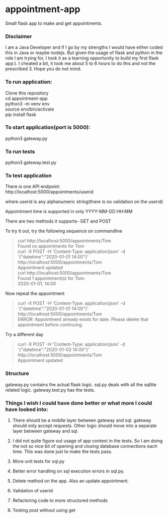 # appointment-app
Small flask app to make and get appointments.

###  Disclaimer
I am a Java Developer and if I go by my strengths I would have either coded this in Java or maybe nodejs. But given the usage of flask and python in the role I am trying for, I took it as a learning opportunity to build my first flask app:). I cheated a bit, it took me about 5 to 6 hours to do this and not the prescribed 3. Hope you do not mind.

### To run application:  
Clone this repository  
cd appointment-app  
python3 -m venv env  
source env/bin/activate  
pip install flask  

### To start application(port is 5000):  
python3 gateway.py

### To run tests
python3 gateway.test.py

### To test application  
There is one API endpoint:  
http://localhost:5000/appointments/userid

where userid is any alphanumeric string(there is no validation on the userid)

Appointment time is supported in only YYYY-MM-DD HH:MM  

There are two methods it supports- GET and POST  

To try it out, try the following sequence on commandline  
> curl http://localhost:5000/appointments/Tom  
Found no appointments for Tom  
>curl -X POST -H 'Content-Type: application/json' -d '{"datetime":"2020-01-01 14:00"}' http://localhost:5000/appointments/Tom  
Appointment updated  
>curl http://localhost:5000/appointments/Tom  
Found 1 appointment(s) for Tom:  
2020-01-01, 14:00  

Now repeat the appointment
> curl -X POST -H 'Content-Type: application/json' -d '{"datetime":"2020-01-01 14:00"}' http://localhost:5000/appointments/Tom  
ERROR: Appointment already exists for date. Please delete that appointment before continuing.  

Try a different day
>curl -X POST -H 'Content-Type: application/json' -d '{"datetime":"2020-01-03 14:00"}' http://localhost:5000/appointments/Tom  
Appointment updated 

### Structure  
gateway.py contains the actual flask logic. sql.py deals with all the sqllite related logic. gateway.test.py has the tests.

###  Things I wish I could have done better or what more I could have looked into:  
1. There should be a middle layer between gateway and sql. gateway should only accept requests. Other logic should move into a separate layer between gateway and sql.  

1. I did not quite figure out usage of app context in the tests. So I am doing the not so nice bit of opening and closing database connections each time. This was done just to make the tests pass.

1. More unit tests for sql.py  

1. Better error handling on sql execution errors in sql.py.  

1. Delete method on the app. Also an update appointment.

1. Validation of userid

1. Refactoring code to more structured methods

1. Testing post without using get


